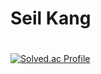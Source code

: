 # Seil Kang 
# 
[![Solved.ac Profile](http://mazassumnida.wtf/api/v2/generate_badge?boj=seilk)](https://solved.ac/seilk/)
